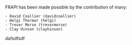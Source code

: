 FRAPI has been made possible by the contribution of many:

    - David Coallier (davidcoallier)
    - Helgi Thormar (helgi)
    - Trevor Morse (trevormorse)
    - Clay Hinson (clayhinson)
dafsdfsdf
